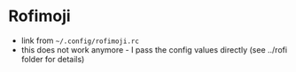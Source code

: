 # Rofimoji

- link from `~/.config/rofimoji.rc`
- this does not work anymore - I pass the config values directly (see ../rofi folder for details)
